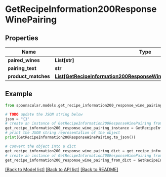 # GetRecipeInformation200ResponseWinePairing


## Properties

Name | Type | Description | Notes
------------ | ------------- | ------------- | -------------
**paired_wines** | **List[str]** |  | 
**pairing_text** | **str** |  | 
**product_matches** | [**List[GetRecipeInformation200ResponseWinePairingProductMatchesInner]**](GetRecipeInformation200ResponseWinePairingProductMatchesInner.md) |  | 

## Example

```python
from spoonacular.models.get_recipe_information200_response_wine_pairing import GetRecipeInformation200ResponseWinePairing

# TODO update the JSON string below
json = "{}"
# create an instance of GetRecipeInformation200ResponseWinePairing from a JSON string
get_recipe_information200_response_wine_pairing_instance = GetRecipeInformation200ResponseWinePairing.from_json(json)
# print the JSON string representation of the object
print(GetRecipeInformation200ResponseWinePairing.to_json())

# convert the object into a dict
get_recipe_information200_response_wine_pairing_dict = get_recipe_information200_response_wine_pairing_instance.to_dict()
# create an instance of GetRecipeInformation200ResponseWinePairing from a dict
get_recipe_information200_response_wine_pairing_from_dict = GetRecipeInformation200ResponseWinePairing.from_dict(get_recipe_information200_response_wine_pairing_dict)
```
[[Back to Model list]](../README.md#documentation-for-models) [[Back to API list]](../README.md#documentation-for-api-endpoints) [[Back to README]](../README.md)


